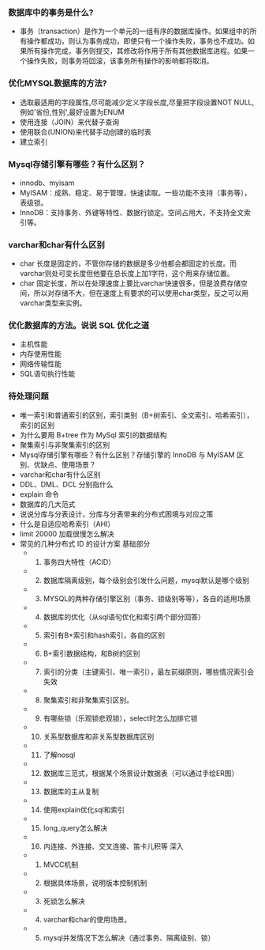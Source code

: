 
### 数据库中的事务是什么?
* 事务（transaction）是作为一个单元的一组有序的数据库操作。如果组中的所有操作都成功，则认为事务成功，即使只有一个操作失败，事务也不成功。如果所有操作完成，事务则提交，其修改将作用于所有其他数据库进程。如果一个操作失败，则事务将回滚，该事务所有操作的影响都将取消。

### 优化MYSQL数据库的方法?
* 选取最适用的字段属性,尽可能减少定义字段长度,尽量把字段设置NOT NULL,例如'省份,性别',最好设置为ENUM
* 使用连接（JOIN）来代替子查询
* 使用联合(UNION)来代替手动创建的临时表
* 建立索引


### Mysql存储引擎有哪些？有什么区别？
* innodb、myisam
* MyISAM：成熟、稳定、易于管理，快速读取。一些功能不支持（事务等），表级锁。
* InnoDB：支持事务、外键等特性、数据行锁定。空间占用大，不支持全文索引等。

### varchar和char有什么区别
* char 长度是固定的，不管你存储的数据是多少他都会都固定的长度。而varchar则处可变长度但他要在总长度上加1字符，这个用来存储位置。
* char 固定长度，所以在处理速度上要比varchar快速很多，但是浪费存储空间，所以对存储不大，但在速度上有要求的可以使用char类型，反之可以用varchar类型来实例。

### 优化数据库的方法。说说 SQL 优化之道
* 主机性能
* 内存使用性能
* 网络传输性能
* SQL语句执行性能

### 待处理问题
* 唯一索引和普通索引的区别，索引类别（B+树索引、全文索引、哈希索引），索引的区别
* 为什么要用 B+tree 作为 MySql 索引的数据结构
* 聚集索引与非聚集索引的区别
* Mysql存储引擎有哪些？有什么区别？存储引擎的 InnoDB 与 MyISAM 区别、优缺点、使用场景？
* varchar和char有什么区别
* DDL、DML、DCL 分别指什么
* explain 命令
*  数据库的几大范式
* 说说分库与分表设计，分库与分表带来的分布式困境与对应之策
* 什么是自适应哈希索引（AHI）
* limit 20000 加载很慢怎么解决
* 常见的几种分布式 ID 的设计方案
基础部分
    * 1. 事务四大特性（ACID）
    * 2. 数据库隔离级别，每个级别会引发什么问题，mysql默认是哪个级别
    * 3. MYSQL的两种存储引擎区别（事务、锁级别等等），各自的适用场景
    * 4. 数据库的优化（从sql语句优化和索引两个部分回答）
    * 5. 索引有B+索引和hash索引，各自的区别
    * 6. B+索引数据结构，和B树的区别
    * 7. 索引的分类（主键索引、唯一索引），最左前缀原则，哪些情况索引会失效
    * 8. 聚集索引和非聚集索引区别。
    * 9. 有哪些锁（乐观锁悲观锁），select时怎么加排它锁
    * 10. 关系型数据库和非关系型数据库区别
    * 11. 了解nosql
    * 12. 数据库三范式，根据某个场景设计数据表（可以通过手绘ER图）
    * 13. 数据库的主从复制
    * 14. 使用explain优化sql和索引
    * 15. long_query怎么解决
    * 16. 内连接、外连接、交叉连接、笛卡儿积等
深入
    * 1. MVCC机制
    * 2. 根据具体场景，说明版本控制机制
    * 3. 死锁怎么解决
    * 4. varchar和char的使用场景。
    * 5. mysql并发情况下怎么解决（通过事务、隔离级别、锁）